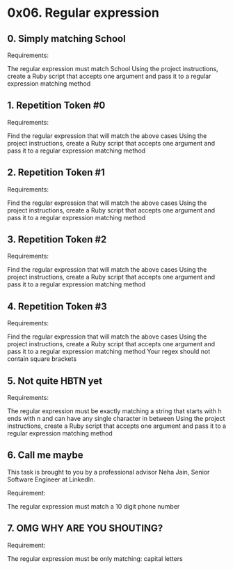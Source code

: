 # 0x06. Regular expression

## 0. Simply matching School

Requirements:

The regular expression must match School
Using the project instructions, create a Ruby script that accepts one argument and pass it to a regular expression matching method

## 1. Repetition Token #0

Requirements:

Find the regular expression that will match the above cases
Using the project instructions, create a Ruby script that accepts one argument and pass it to a regular expression matching method

## 2. Repetition Token #1

Requirements:

Find the regular expression that will match the above cases
Using the project instructions, create a Ruby script that accepts one argument and pass it to a regular expression matching method

## 3. Repetition Token #2

Requirements:

Find the regular expression that will match the above cases
Using the project instructions, create a Ruby script that accepts one argument and pass it to a regular expression matching method

## 4. Repetition Token #3

Requirements:

Find the regular expression that will match the above cases
Using the project instructions, create a Ruby script that accepts one argument and pass it to a regular expression matching method
Your regex should not contain square brackets

## 5. Not quite HBTN yet

Requirements:

The regular expression must be exactly matching a string that starts with h ends with n and can have any single character in between
Using the project instructions, create a Ruby script that accepts one argument and pass it to a regular expression matching method

## 6. Call me maybe

This task is brought to you by a professional advisor Neha Jain, Senior Software Engineer at LinkedIn.

Requirement:

The regular expression must match a 10 digit phone number

## 7. OMG WHY ARE YOU SHOUTING?

Requirement:

The regular expression must be only matching: capital letters
